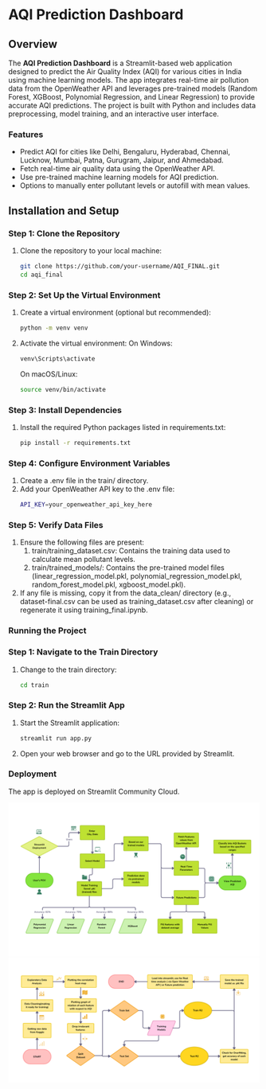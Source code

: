 # AQI Prediction Dashboard

## Overview
The **AQI Prediction Dashboard** is a Streamlit-based web application designed to predict the Air Quality Index (AQI) for various cities in India using machine learning models. The app integrates real-time air pollution data from the OpenWeather API and leverages pre-trained models (Random Forest, XGBoost, Polynomial Regression, and Linear Regression) to provide accurate AQI predictions. The project is built with Python and includes data preprocessing, model training, and an interactive user interface.

### Features
- Predict AQI for cities like Delhi, Bengaluru, Hyderabad, Chennai, Lucknow, Mumbai, Patna, Gurugram, Jaipur, and Ahmedabad.
- Fetch real-time air quality data using the OpenWeather API.
- Use pre-trained machine learning models for AQI prediction.
- Options to manually enter pollutant levels or autofill with mean values.

## Installation and Setup

### Step 1: Clone the Repository
1. Clone the repository to your local machine:
   ```bash
   git clone https://github.com/your-username/AQI_FINAL.git
   cd aqi_final
   ```
### Step 2: Set Up the Virtual Environment
1. Create a virtual environment (optional but recommended):
   ```bash
   python -m venv venv
   ```
2. Activate the virtual environment:
   On Windows:
   ```bash
   venv\Scripts\activate
   ```
   On macOS/Linux:
   ```bash
   source venv/bin/activate
   ```
### Step 3: Install Dependencies
1. Install the required Python packages listed in requirements.txt:
   ```bash
   pip install -r requirements.txt
   ```
### Step 4: Configure Environment Variables
1. Create a .env file in the train/ directory.
2. Add your OpenWeather API key to the .env file:
   ```bash
   API_KEY=your_openweather_api_key_here
   ```
### Step 5: Verify Data Files
1. Ensure the following files are present:
   1. train/training_dataset.csv: Contains the training data used to calculate mean pollutant levels.
   2. train/trained_models/: Contains the pre-trained model files (linear_regression_model.pkl, polynomial_regression_model.pkl, random_forest_model.pkl, xgboost_model.pkl).  
2. If any file is missing, copy it from the data_clean/ directory (e.g., dataset-final.csv can be used as training_dataset.csv after cleaning) or regenerate it using training_final.ipynb.


### Running the Project

### Step 1: Navigate to the Train Directory
1. Change to the train directory:
   ```bash
   cd train
   ```
### Step 2: Run the Streamlit App
1. Start the Streamlit application:
   ```bash
   streamlit run app.py
   ```
2. Open your web browser and go to the URL provided by Streamlit.


### Deployment
The app is deployed on Streamlit Community Cloud.

![Flowchart](images/AQI.png)
![Flowchart1](images/AQI1.png)

